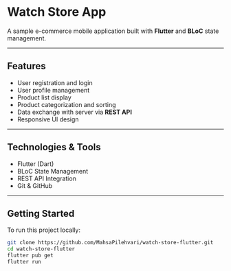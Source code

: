 #  Watch Store App  

A sample e-commerce mobile application built with **Flutter** and **BLoC** state management.  

---

## Features  
- User registration and login  
- User profile management  
- Product list display  
- Product categorization and sorting  
- Data exchange with server via **REST API**  
- Responsive UI design  

---

##  Technologies & Tools  
- Flutter (Dart)  
- BLoC State Management  
- REST API Integration  
- Git & GitHub  

---


##  Getting Started  
To run this project locally:  

```bash
git clone https://github.com/MahsaPilehvari/watch-store-flutter.git
cd watch-store-flutter
flutter pub get
flutter run
